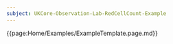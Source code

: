 ```yaml
---
subject: UKCore-Observation-Lab-RedCellCount-Example
---
```

{{page:Home/Examples/ExampleTemplate.page.md}}